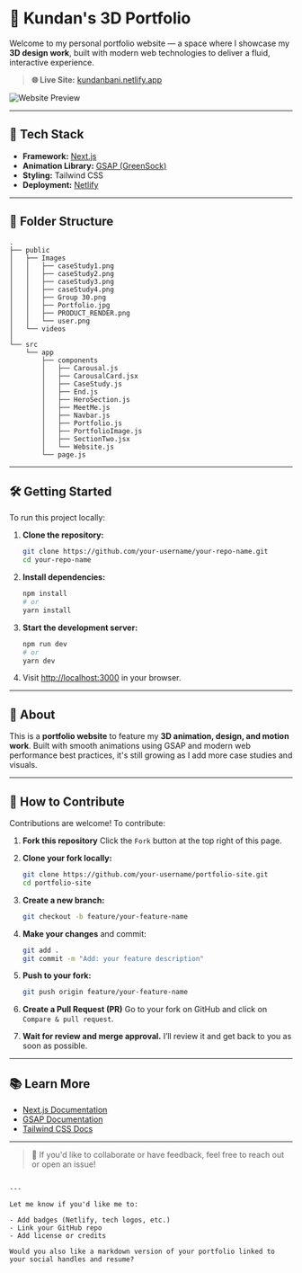 
# 🎨 Kundan's 3D Portfolio

Welcome to my personal portfolio website — a space where I showcase my **3D design work**, built with modern web technologies to deliver a fluid, interactive experience.

> **🌐 Live Site:** [kundanbani.netlify.app](https://kundanbani.netlify.app/)

![Website Preview](public/Images/PRODUCT_RENDER.png)

---

## 🚀 Tech Stack

- **Framework:** [Next.js](https://nextjs.org)
- **Animation Library:** [GSAP (GreenSock)](https://greensock.com/gsap/)
- **Styling:** Tailwind CSS
- **Deployment:** [Netlify](https://www.netlify.com/)

---

## 📂 Folder Structure

```plaintext
.
├── public
│   ├── Images
│   │   ├── caseStudy1.png
│   │   ├── caseStudy2.png
│   │   ├── caseStudy3.png
│   │   ├── caseStudy4.png
│   │   ├── Group 30.png
│   │   ├── Portfolio.jpg
│   │   ├── PRODUCT_RENDER.png
│   │   └── user.png
│   └── videos
│
└── src
    └── app
        ├── components
        │   ├── Carousal.js
        │   ├── CarousalCard.jsx
        │   ├── CaseStudy.js
        │   ├── End.js
        │   ├── HeroSection.js
        │   ├── MeetMe.js
        │   ├── Navbar.js
        │   ├── Portfolio.js
        │   ├── PortfolioImage.js
        │   ├── SectionTwo.jsx
        │   └── Website.js
        └── page.js
````

---

## 🛠 Getting Started

To run this project locally:

1. **Clone the repository:**

   ```bash
   git clone https://github.com/your-username/your-repo-name.git
   cd your-repo-name
   ```

2. **Install dependencies:**

   ```bash
   npm install
   # or
   yarn install
   ```

3. **Start the development server:**

   ```bash
   npm run dev
   # or
   yarn dev
   ```

4. Visit [http://localhost:3000](http://localhost:3000) in your browser.

---

## 📌 About

This is a **portfolio website** to feature my **3D animation, design, and motion work**. Built with smooth animations using GSAP and modern web performance best practices, it's still growing as I add more case studies and visuals.

---

## 🤝 How to Contribute

Contributions are welcome! To contribute:

1. **Fork this repository**
   Click the `Fork` button at the top right of this page.

2. **Clone your fork locally:**

   ```bash
   git clone https://github.com/your-username/portfolio-site.git
   cd portfolio-site
   ```

3. **Create a new branch:**

   ```bash
   git checkout -b feature/your-feature-name
   ```

4. **Make your changes** and commit:

   ```bash
   git add .
   git commit -m "Add: your feature description"
   ```

5. **Push to your fork:**

   ```bash
   git push origin feature/your-feature-name
   ```

6. **Create a Pull Request (PR)**
   Go to your fork on GitHub and click on `Compare & pull request`.

7. **Wait for review and merge approval.**
   I’ll review it and get back to you as soon as possible.

---

## 📚 Learn More

* [Next.js Documentation](https://nextjs.org/docs)
* [GSAP Documentation](https://greensock.com/docs/)
* [Tailwind CSS Docs](https://tailwindcss.com/docs)

---

> 👋 If you'd like to collaborate or have feedback, feel free to reach out or open an issue!

```

---

Let me know if you'd like me to:

- Add badges (Netlify, tech logos, etc.)
- Link your GitHub repo
- Add license or credits

Would you also like a markdown version of your portfolio linked to your social handles and resume?
```
